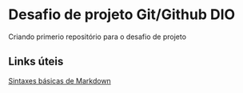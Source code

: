 # Desafio de projeto Git/Github DIO
Criando primerio repositório para o desafio de projeto

## Links úteis
[Sintaxes básicas de Markdown](https://docs.github.com/pt/get-started/writing-on-github/getting-started-with-writing-and-formatting-on-github/basic-writing-and-formatting-syntax)
